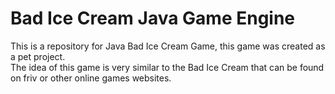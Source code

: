 # Bad Ice Cream Java Game Engine
This is a repository for Java Bad Ice Cream Game, 
this game was created as a pet project.  
The idea of this game is very similar to the Bad Ice Cream that can be found on friv
or other online games websites.